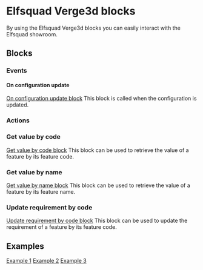 # Elfsquad Verge3d blocks
By using the Elfsquad Verge3d blocks you can easily interact with the Elfsquad showroom.

## Blocks

### Events
#### On configuration update
[On configuration update block](assets/on_configuration_update.png)
This block is called when the configuration is updated.

### Actions
### Get value by code
[Get value by code block](assets/get_value_by_code.png)
This block can be used to retrieve the value of a feature by its feature code.

### Get value by name
[Get value by name block](assets/get_value_by_name.png)
This block can be used to retrieve the value of a feature by its feature name.

### Update requirement by code
[Update requirement by code block](assets/update_requirement_by_code.png)
This block can be used to update the requirement of a feature by its feature code.

## Examples

[Example 1](assets/example_1.png)
[Example 2](assets/example_2.png)
[Example 3](assets/example_3.png)
